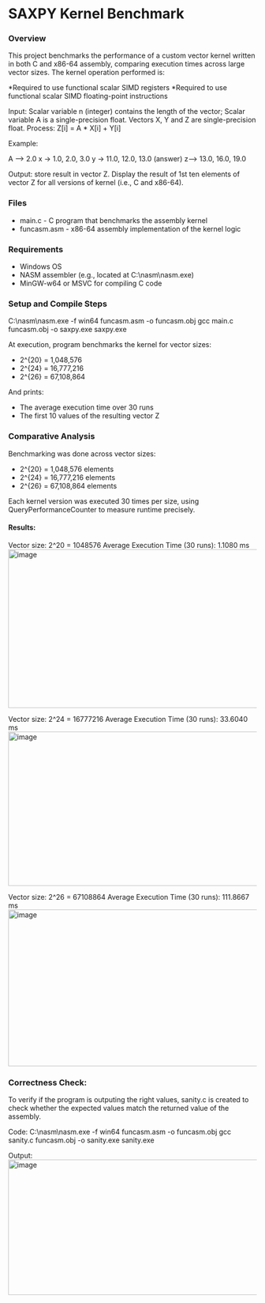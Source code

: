 # SAXPY Kernel Benchmark

### Overview
This project benchmarks the performance of a custom vector kernel written in both C and x86-64 assembly, comparing execution times across large vector sizes. The kernel operation performed is:

*Required to use functional scalar SIMD registers
*Required to use functional scalar SIMD floating-point instructions

Input: Scalar variable n (integer) contains the length of the vector;  Scalar variable A is a single-precision float. Vectors X, Y and Z are single-precision float.
Process: Z[i] = A * X[i] + Y[i]

Example:

A --> 2.0
x -> 1.0, 2.0, 3.0
y -> 11.0, 12.0, 13.0
(answer) z--> 13.0, 16.0, 19.0

Output: store result in vector Z.  Display the result of 1st ten elements of vector Z for all versions of kernel (i.e., C and x86-64).

### Files
- main.c - C program that benchmarks the assembly kernel
- funcasm.asm - x86-64 assembly implementation of the kernel logic

### Requirements
- Windows OS
- NASM assembler (e.g., located at C:\nasm\nasm.exe)
- MinGW-w64 or MSVC for compiling C code

### Setup and Compile Steps

C:\nasm\nasm.exe -f win64 funcasm.asm -o funcasm.obj
gcc main.c funcasm.obj -o saxpy.exe
saxpy.exe

At execution, program benchmarks the kernel for vector sizes:
- 2^{20} = 1,048,576
- 2^{24} = 16,777,216
- 2^{26} = 67,108,864
  
And prints:
- The average execution time over 30 runs
- The first 10 values of the resulting vector Z

### Comparative Analysis
Benchmarking was done across vector sizes:
- 2^{20} = 1,048,576 elements
- 2^{24} = 16,777,216 elements
- 2^{26} = 67,108,864 elements

Each kernel version was executed 30 times per size, using QueryPerformanceCounter to measure runtime precisely.
#### Results:
Vector size: 2^20 = 1048576
Average Execution Time (30 runs): 1.1080 ms
<img width="534" height="321" alt="image" src="https://github.com/user-attachments/assets/3ce4caf3-c737-45cc-b8be-ef542812201f" />

Vector size: 2^24 = 16777216
Average Execution Time (30 runs): 33.6040 ms
<img width="541" height="312" alt="image" src="https://github.com/user-attachments/assets/497bf6ba-a655-4085-8650-8e4abdc71658" />

Vector size: 2^26 = 67108864
Average Execution Time (30 runs): 111.8667 ms
<img width="517" height="317" alt="image" src="https://github.com/user-attachments/assets/ece736dd-74ff-4472-be90-63619495e716" />

### Correctness Check:
To verify if the program is outputing the right values, sanity.c is created to check whether the expected values match the returned value of the assembly.

Code:
C:\nasm\nasm.exe -f win64 funcasm.asm -o funcasm.obj
gcc sanity.c funcasm.obj -o sanity.exe
sanity.exe

Output:
<img width="621" height="274" alt="image" src="https://github.com/user-attachments/assets/c91e48f4-d4e3-4c19-99a1-50b0568b0bd1" />


